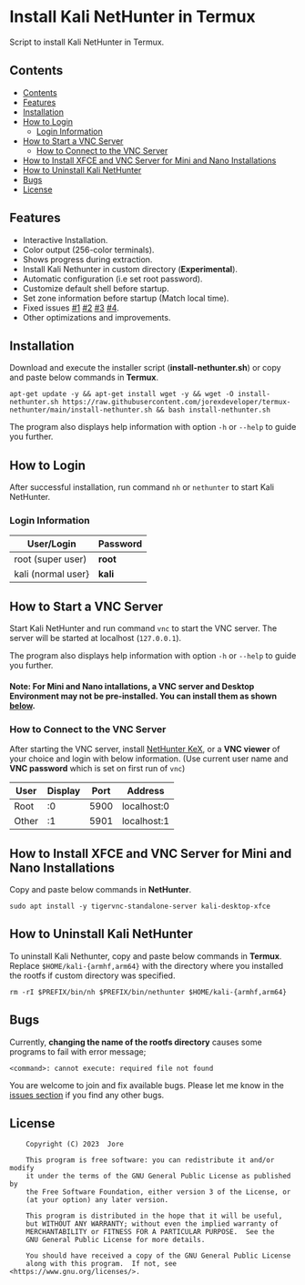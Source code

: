 # Install Kali NetHunter in Termux

Script to install Kali NetHunter in Termux.

## Contents

- [Contents](#contents)
- [Features](#features)
- [Installation](#installation)
- [How to Login](#how-to-login)
  - [Login Information](#login-information)
- [How to Start a VNC Server](#how-to-start-a-vnc-server)
  - [How to Connect to the VNC Server](#how-to-connect-to-the-vnc-server)
- [How to Install XFCE and VNC Server for Mini and Nano Installations](#how-to-install-xfce-and-vnc-server-for-mini-and-nano-installations)
- [How to Uninstall Kali NetHunter](#how-to-uninstall-kali-nethunter)
- [Bugs](#bugs)
- [License](#license)

## Features

 - Interactive Installation.
 - Color output (256-color terminals).
 - Shows progress during extraction.
 - Install Kali Nethunter in custom directory (**Experimental**).
 - Automatic configuration (i.e set root password).
 - Customize default shell before startup.
 - Set zone information before startup (Match local time).
 - Fixed issues [#1][i1] [#2][i2] [#3][i3] [#4][i4].
 - Other optimizations and improvements.

## Installation

Download and execute the installer script (**install-nethunter.sh**) or copy and paste below commands in **Termux**.

```
apt-get update -y && apt-get install wget -y && wget -O install-nethunter.sh https://raw.githubusercontent.com/jorexdeveloper/termux-nethunter/main/install-nethunter.sh && bash install-nethunter.sh
```

The program also displays help information with option `-h` or `--help` to guide you further.

## How to Login

After successful installation, run command `nh` or `nethunter` to start Kali NetHunter.

### Login Information

| User/Login         | Password |
|--------------------|----------|
| root (super user)  | **root** |
| kali (normal user} | **kali** |

## How to Start a VNC Server

Start Kali NetHunter and run command `vnc` to start the VNC server. The server will be started at localhost (`127.0.0.1`).

The program also displays help information with option `-h` or `--help` to guide you further.

#### Note: For **Mini** and **Nano** intallations, a **VNC server** and **Desktop Environment** may not be pre-installed. You can install them as shown [below](#install-xfce-and-vnc-server-for-mini-and-nano-installations).

### How to Connect to the VNC Server

After starting the VNC server, install [NetHunter KeX](https://store.nethunter.com/en/packages/com.offsec.nethunter.kex/), or a **VNC viewer** of your choice and login with below information. (Use current user name and **VNC password** which is set on first run of `vnc`)

| User  | Display  | Port | Address     |
|-------|----------|------|-------------|
| Root  | :0       | 5900 | localhost:0 |
| Other | :1       | 5901 | localhost:1 |

## How to Install XFCE and VNC Server for Mini and Nano Installations

Copy and paste below commands in **NetHunter**.

```
sudo apt install -y tigervnc-standalone-server kali-desktop-xfce
```

## How to Uninstall Kali NetHunter

To uninstall Kali Nethunter, copy and paste below commands in **Termux**. Replace `$HOME/kali-{armhf,arm64}` with the directory where you installed the rootfs if custom directory was specified.

```
rm -rI $PREFIX/bin/nh $PREFIX/bin/nethunter $HOME/kali-{armhf,arm64}
```

## Bugs

Currently, **changing the name of the rootfs directory** causes some programs to fail with error message;

```
<command>: cannot execute: required file not found
```

You are welcome to join and fix available bugs. Please let me know in the [issues section][i0] if you find any other bugs.

## License

```
    Copyright (C) 2023  Jore

    This program is free software: you can redistribute it and/or modify
    it under the terms of the GNU General Public License as published by
    the Free Software Foundation, either version 3 of the License, or
    (at your option) any later version.

    This program is distributed in the hope that it will be useful,
    but WITHOUT ANY WARRANTY; without even the implied warranty of
    MERCHANTABILITY or FITNESS FOR A PARTICULAR PURPOSE.  See the
    GNU General Public License for more details.

    You should have received a copy of the GNU General Public License
    along with this program.  If not, see <https://www.gnu.org/licenses/>.
```


[i0]: https://github.com/jorexdeveloper/termux-nethunter/issues
[i1]: https://github.com/jorexdeveloper/termux-nethunter/issues/1
[i2]: https://github.com/jorexdeveloper/termux-nethunter/issues/2
[i3]: https://github.com/jorexdeveloper/termux-nethunter/issues/3
[i4]: https://github.com/jorexdeveloper/termux-nethunter/issues/4
